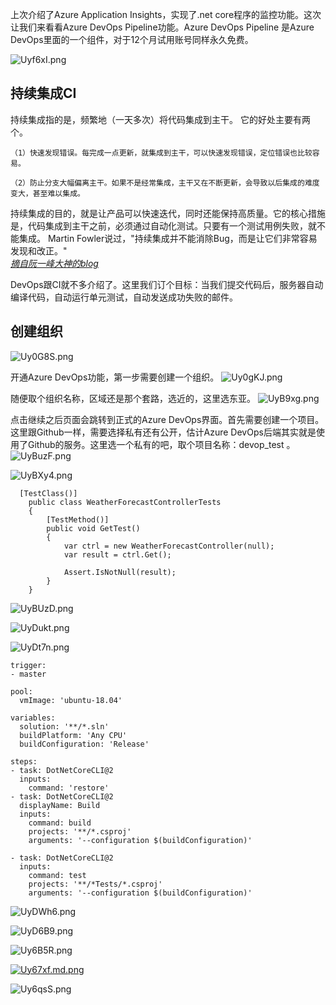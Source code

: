 上次介绍了Azure Application Insights，实现了.net core程序的监控功能。这次让我们来看看Azure DevOps Pipeline功能。Azure DevOps Pipeline 是Azure DevOps里面的一个组件，对于12个月试用账号同样永久免费。
    
![Uyf6xI.png](https://s1.ax1x.com/2020/07/17/Uyf6xI.png)
## 持续集成CI
持续集成指的是，频繁地（一天多次）将代码集成到主干。
它的好处主要有两个。
```
（1）快速发现错误。每完成一点更新，就集成到主干，可以快速发现错误，定位错误也比较容易。

（2）防止分支大幅偏离主干。如果不是经常集成，主干又在不断更新，会导致以后集成的难度变大，甚至难以集成。
```
持续集成的目的，就是让产品可以快速迭代，同时还能保持高质量。它的核心措施是，代码集成到主干之前，必须通过自动化测试。只要有一个测试用例失败，就不能集成。
Martin Fowler说过，"持续集成并不能消除Bug，而是让它们非常容易发现和改正。"    
*[摘自阮一峰大神的blog](http://www.ruanyifeng.com/blog/2015/09/continuous-integration.html)*
     
DevOps跟CI就不多介绍了。这里我们订个目标：当我们提交代码后，服务器自动编译代码，自动运行单元测试，自动发送成功失败的邮件。
## 创建组织
![Uy0G8S.png](https://s1.ax1x.com/2020/07/17/Uy0G8S.png)
    
开通Azure DevOps功能，第一步需要创建一个组织。
![Uy0gKJ.png](https://s1.ax1x.com/2020/07/17/Uy0gKJ.png)
    
随便取个组织名称，区域还是那个套路，选近的，这里选东亚。
![UyB9xg.png](https://s1.ax1x.com/2020/07/17/UyB9xg.png)
     
点击继续之后页面会跳转到正式的Azure DevOps界面。首先需要创建一个项目。这里跟Github一样，需要选择私有还有公开，估计Azure DevOps后端其实就是使用了Github的服务。这里选一个私有的吧，取个项目名称：devop_test 。
![UyBuzF.png](https://s1.ax1x.com/2020/07/17/UyBuzF.png)
    

![UyBXy4.png](https://s1.ax1x.com/2020/07/17/UyBXy4.png)
    
```
  [TestClass()]
    public class WeatherForecastControllerTests
    {
        [TestMethod()]
        public void GetTest()
        {
            var ctrl = new WeatherForecastController(null);
            var result = ctrl.Get();

            Assert.IsNotNull(result);
        }
    }
```
![UyBUzD.png](https://s1.ax1x.com/2020/07/17/UyBUzD.png)
    
![UyDukt.png](https://s1.ax1x.com/2020/07/17/UyDukt.png)
    
![UyDt7n.png](https://s1.ax1x.com/2020/07/17/UyDt7n.png)
    
```
trigger:
- master

pool:
  vmImage: 'ubuntu-18.04'

variables:
  solution: '**/*.sln'
  buildPlatform: 'Any CPU'
  buildConfiguration: 'Release'

steps:
- task: DotNetCoreCLI@2
  inputs:
    command: 'restore'
- task: DotNetCoreCLI@2
  displayName: Build
  inputs:
    command: build
    projects: '**/*.csproj'
    arguments: '--configuration $(buildConfiguration)'

- task: DotNetCoreCLI@2
  inputs:
    command: test
    projects: '**/*Tests/*.csproj'
    arguments: '--configuration $(buildConfiguration)'
```
![UyDWh6.png](https://s1.ax1x.com/2020/07/17/UyDWh6.png)
     
![UyD6B9.png](https://s1.ax1x.com/2020/07/17/UyD6B9.png)
    
![Uy6B5R.png](https://s1.ax1x.com/2020/07/17/Uy6B5R.png)
    
[![Uy67xf.md.png](https://s1.ax1x.com/2020/07/17/Uy67xf.md.png)](https://imgchr.com/i/Uy67xf)
    
![Uy6qsS.png](https://s1.ax1x.com/2020/07/17/Uy6qsS.png)
    